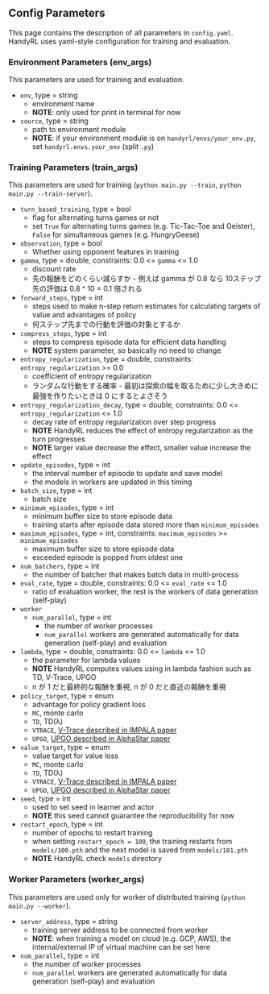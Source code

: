 ## Config Parameters

This page contains the description of all parameters in `config.yaml`. HandyRL uses yaml-style configuration for training and evaluation.

### Environment Parameters (env_args)

This parameters are used for training and evaluation.

* `env`, type = string
    * environment name
    * **NOTE**: only used for print in terminal for now
* `source`, type = string
    * path to environment module
    * **NOTE**: if your environment module is on `handyrl/envs/your_env.py`, set `handyrl.envs.your_env` (split `.py`)


### Training Parameters (train_args)

This parameters are used for training (`python main.py --train`, `python main.py --train-server`).


* `turn_based_training`, type = bool
    * flag for alternating turns games or not
    * set `True` for alternating turns games (e.g. Tic-Tac-Toe and Geister), `False` for simultaneous games (e.g. HungryGeese)
* `observation`, type = bool
    * Whether using opponent features in training
* `gamma`, type = double, constraints: 0.0 <= `gamma` <= 1.0
    * discount rate
    * 先の報酬をどのくらい減らすか - 例えば gamma が 0.8 なら 10ステップ先の評価は 0.8 ^ 10 = 0.1 倍される
* `forward_steps`, type = int
    * steps used to make n-step return estimates for calculating targets of value and advantages of policy
    * 何ステップ先までの行動を評価の対象とするか
* `compress_steps`, type = int
    * steps to compress episode data for efficient data handling
    * **NOTE** system parameter, so basically no need to change
* `entropy_regularization`, type = double, constraints: `entropy_regularization` >= 0.0
    * coefficient of entropy regularization
    * ランダムな行動をする確率 - 最初は探索の幅を取るために少し大きめに 最強を作りたいときは 0 にするとよさそう
* `entropy_regularization_decay`, type = double, constraints: 0.0 <= `entropy_regularization` <= 1.0
    * decay rate of entropy regularization over step progress
    * **NOTE** HandyRL reduces the effect of entropy regularization as the turn progresses
    * **NOTE** larger value decrease the effect, smaller value increase the effect
* `update_episodes`, type = int
    * the interval number of episode to update and save model
    * the models in workers are updated in this timing
* `batch_size`, type = int
    * batch size
* `minimum_episodes`, type = int
    * minimum buffer size to store episode data
    * training starts after episode data stored more than `minimum_episodes`
* `maximum_episodes`, type = int, constraints: `maximum_episodes` >= `minimum_episodes`
    * maximum buffer size to store episode data
    * exceeded episode is popped from oldest one
* `num_batchers`, type = int
    * the number of batcher that makes batch data in multi-process
* `eval_rate`, type = double, constraints: 0.0 <= `eval_rate` <= 1.0
    * ratio of evaluation worker, the rest is the workers of data generation (self-play)
* `worker`
    * `num_parallel`, type = int
        * the number of worker processes
        * `num_parallel` workers are generated automatically for data generation (self-play) and evaluation
* `lambda`, type = double, constraints: 0.0 <= `lambda` <= 1.0
    * the parameter for lambda values
    * **NOTE** HandyRL computes values using in lambda fashion such as TD, V-Trace, UPGO
    * n が 1 だと最終的な報酬を重視, n が 0 だと直近の報酬を重視
* `policy_target`, type = enum
    * advantage for policy gradient loss
    * `MC`, monte carlo
    * `TD`, TD(λ)
    * `VTRACE`, [V-Trace described in IMPALA paper](https://arxiv.org/abs/1802.01561)
    * `UPGO`, [UPGO described in AlphaStar paper](https://www.nature.com/articles/s41586-019-1724-z)
* `value_target`, type = enum
    * value target for value loss
    * `MC`, monte carlo
    * `TD`, TD(λ)
    * `VTRACE`, [V-Trace described in IMPALA paper](https://arxiv.org/abs/1802.01561)
    * `UPGO`, [UPGO described in AlphaStar paper](https://www.nature.com/articles/s41586-019-1724-z)
* `seed`, type = int
    * used to set seed in learner and actor
    * **NOTE** this seed cannot guarantee the reproducibility for now
* `restart_epoch`, type = int
    * number of epochs to restart training
    * when setting `restart_epoch = 100`, the training restarts from `models/100.pth` and the next model is saved from `models/101.pth`
    * **NOTE** HandyRL check `models` directory

### Worker Parameters (worker_args)

This parameters are used only for worker of distributed training (`python main.py --worker`).

* `server_address`, type = string
    * training server address to be connected from worker
    * **NOTE**: when training a model on cloud (e.g. GCP, AWS), the internal/external IP of virtual machine can be set here
* `num_parallel`, type = int
    * the number of worker processes
    * `num_parallel` workers are generated automatically for data generation (self-play) and evaluation
